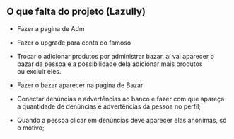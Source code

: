 ## O que falta do projeto (Lazully)
- Fazer a pagina de Adm
- Fazer o upgrade para conta do famoso
- Trocar o adicionar produtos por administrar bazar, aí vai aparecer o bazar da pessoa e a possibilidade dela adicionar mais produtos ou excluir eles.
- Fazer o bazar aparecer na pagina de Bazar

- Conectar denúncias e advertências ao banco e fazer com que apareça a quantidade de denúncias e advertências da pessoa no perfil;
- Quando a pessoa clicar em denúncias deve aparecer elas anônimas, só o motivo;

